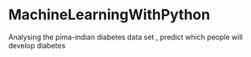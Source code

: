 # MachineLearningWithPython
Analysing the pima-indian diabetes data set , predict which people will develop diabetes
